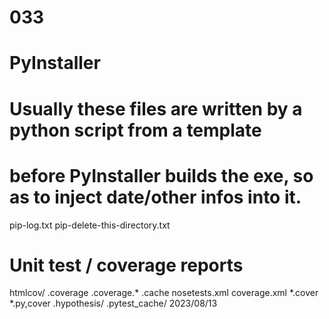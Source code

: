 # 033
# PyInstaller
#  Usually these files are written by a python script from a template
#  before PyInstaller builds the exe, so as to inject date/other infos into it.
pip-log.txt
pip-delete-this-directory.txt

# Unit test / coverage reports
htmlcov/
.coverage
.coverage.*
.cache
nosetests.xml
coverage.xml
*.cover
*.py,cover
.hypothesis/
.pytest_cache/
2023/08/13
